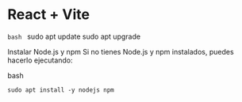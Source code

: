 # React + Vite


```bash ```
sudo apt update
sudo apt upgrade

Instalar Node.js y npm
Si no tienes Node.js y npm instalados, puedes hacerlo ejecutando:

bash
```
sudo apt install -y nodejs npm
```

